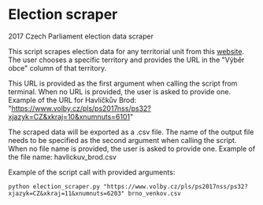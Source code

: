 # Election scraper
2017 Czech Parliament election data scraper

This script scrapes election data for any territorial unit from this [website](https://www.volby.cz/pls/ps2017nss/ps3?xjazyk=CZ). 
The user chooses a specific territory and provides the URL in the "Výběr obce" column of that territory.

This URL is provided as the first argument when calling the script from terminal. 
When no URL is provided, the user is asked to provide one.
Example of the URL for Havlíčkův Brod: "https://www.volby.cz/pls/ps2017nss/ps32?xjazyk=CZ&xkraj=10&xnumnuts=6101"

The scraped data will be exported as a .csv file.
The name of the output file needs to be specified as the second argument when calling the script.
When no file name is provided, the user is asked to provide one.
Example of the file name: havlickuv_brod.csv

Example of the script call with provided arguments:
```
python election_scraper.py "https://www.volby.cz/pls/ps2017nss/ps32?xjazyk=CZ&xkraj=11&xnumnuts=6203" brno_venkov.csv
```